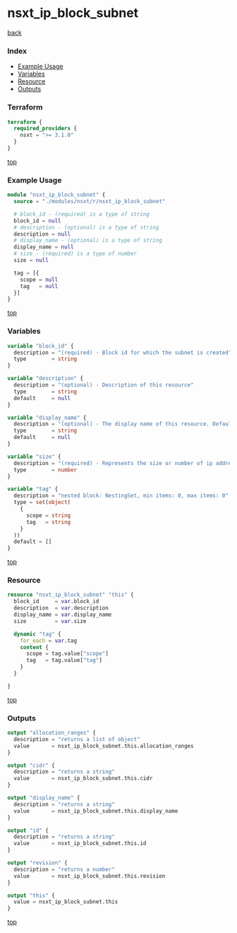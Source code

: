 # nsxt_ip_block_subnet

[back](../nsxt.md)

### Index

- [Example Usage](#example-usage)
- [Variables](#variables)
- [Resource](#resource)
- [Outputs](#outputs)

### Terraform

```terraform
terraform {
  required_providers {
    nsxt = ">= 3.1.0"
  }
}
```

[top](#index)

### Example Usage

```terraform
module "nsxt_ip_block_subnet" {
  source = "./modules/nsxt/r/nsxt_ip_block_subnet"

  # block_id - (required) is a type of string
  block_id = null
  # description - (optional) is a type of string
  description = null
  # display_name - (optional) is a type of string
  display_name = null
  # size - (required) is a type of number
  size = null

  tag = [{
    scope = null
    tag   = null
  }]
}
```

[top](#index)

### Variables

```terraform
variable "block_id" {
  description = "(required) - Block id for which the subnet is created"
  type        = string
}

variable "description" {
  description = "(optional) - Description of this resource"
  type        = string
  default     = null
}

variable "display_name" {
  description = "(optional) - The display name of this resource. Defaults to ID if not set"
  type        = string
  default     = null
}

variable "size" {
  description = "(required) - Represents the size or number of ip addresses in the subnet"
  type        = number
}

variable "tag" {
  description = "nested block: NestingSet, min items: 0, max items: 0"
  type = set(object(
    {
      scope = string
      tag   = string
    }
  ))
  default = []
}
```

[top](#index)

### Resource

```terraform
resource "nsxt_ip_block_subnet" "this" {
  block_id     = var.block_id
  description  = var.description
  display_name = var.display_name
  size         = var.size

  dynamic "tag" {
    for_each = var.tag
    content {
      scope = tag.value["scope"]
      tag   = tag.value["tag"]
    }
  }

}
```

[top](#index)

### Outputs

```terraform
output "allocation_ranges" {
  description = "returns a list of object"
  value       = nsxt_ip_block_subnet.this.allocation_ranges
}

output "cidr" {
  description = "returns a string"
  value       = nsxt_ip_block_subnet.this.cidr
}

output "display_name" {
  description = "returns a string"
  value       = nsxt_ip_block_subnet.this.display_name
}

output "id" {
  description = "returns a string"
  value       = nsxt_ip_block_subnet.this.id
}

output "revision" {
  description = "returns a number"
  value       = nsxt_ip_block_subnet.this.revision
}

output "this" {
  value = nsxt_ip_block_subnet.this
}
```

[top](#index)
